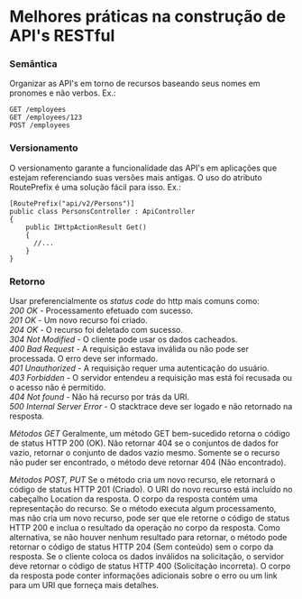 <h1>Melhores práticas na construção de API's RESTful</h1>

<h3>Semântica</h3>
Organizar as API's em torno de recursos baseando seus nomes em pronomes e não verbos. Ex.:

```
GET /employees
GET /employees/123
POST /employees
```

<h3>Versionamento</h3>
O versionamento garante a funcionalidade das API's em aplicações que estejam referenciando suas versões mais antigas. O uso do atributo RoutePrefix é uma solução fácil para isso. Ex.:

```
[RoutePrefix("api/v2/Persons")]
public class PersonsController : ApiController
{
    public IHttpActionResult Get()
    {
      //...
    }
}
```

<h3>Retorno</h3>
Usar preferencialmente os <i>status code</i> do http mais comuns como:<br>
<i>200 OK</i> - Processamento efetuado com sucesso.<br>
<i>201 OK</i> - Um novo recurso foi criado.<br>
<i>204 OK</i> - O recurso foi deletado com sucesso.<br>
<i>304 Not Modified</i> - O cliente pode usar os dados cacheados.<br>
<i>400 Bad Request</i> - A requisição estava inválida ou não pode ser processada. O erro deve ser informado.<br>
<i>401 Unauthorized</i> - A requisição requer uma autenticação do usuário.<br>
<i>403 Forbidden</i> - O servidor entendeu a requisição mas está foi recusada ou o acesso não é permitido.<br>
<i>404 Not found</i> - Não há recurso por trás da URI.<br>
<i>500 Internal Server Error</i> - O stacktrace deve ser logado e não retornado na resposta.

<i>Métodos GET</i>
Geralmente, um método GET bem-sucedido retorna o código de status HTTP 200 (OK). Não retornar 404 se o conjuntos de dados for vazio, retornar o conjunto de dados vazio mesmo. Somente se o recurso não puder ser encontrado, o método deve retornar 404 (Não encontrado).

<i>Métodos POST, PUT</i>
Se o método cria um novo recurso, ele retornará o código de status HTTP 201 (Criado). O URI do novo recurso está incluído no cabeçalho Location da resposta. O corpo da resposta contém uma representação do recurso.
Se o método executa algum processamento, mas não cria um novo recurso, pode ser que ele retorne o código de status HTTP 200 e inclua o resultado da operação no corpo da resposta. Como alternativa, se não houver nenhum resultado para retornar, o método pode retornar o código de status HTTP 204 (Sem conteúdo) sem o corpo da resposta.
Se o cliente coloca os dados inválidos na solicitação, o servidor deve retornar o código de status HTTP 400 (Solicitação incorreta). O corpo da resposta pode conter informações adicionais sobre o erro ou um link para um URI que forneça mais detalhes.

